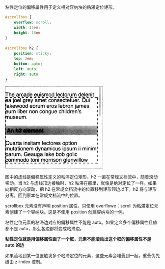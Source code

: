 粘性定位的偏移属性用于定义相对容纳块的粘滞定位矩形。

```CSS
#scrollbox {
    overflow: scroll;
    width: 15em;
    height: 18em
}

#scrollbox h2 {
    position: sticky;
    top: 2em;
    bottom: auto;
    left: auto;
    right: auto
}
```

![](粘滞定位矩形.png)

图中的虚线是偏移属性定义的粘滞定位矩形。h2 一直在常规文档流中，随着滚动移动。当 h2 与虚线顶边接触时，h2 粘滞在那里，就像是绝对定位了一样。如果向相反方向滚动，把 h2 在常规文档流中的位置移到矩形顶边以下，h2 将与矩形分离，回到原本在常规文档流中的位置。

scrollbox 元素没有声明 position 属性，只使用 overflowe：scroll 为粘滞定位元素创建了一个容纳块。这是不使用 position 创建容纳块的一例。

粘性定位元素的粘滞边对应的偏移属性不能是 auto。如果定义多个偏移属性且值都不是 auto，那么各边都将变成粘滞边。

**粘性定位就是用偏移属性画了一个框，元素不能滚动出这个框的偏移属性不是 auto 的边**

如果滚地到某一位置触发多个粘滞定位的元素，这些元素会堆叠到一起，重叠优先级由 z-index 控制。
